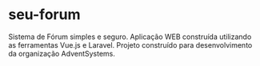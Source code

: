 # seu-forum
Sistema de Fórum simples e seguro. Aplicação WEB construída utilizando as ferramentas Vue.js e Laravel. Projeto construído para desenvolvimento da organização AdventSystems.
